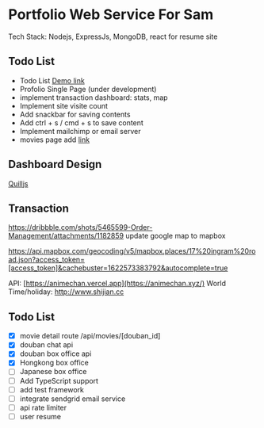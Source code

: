# Portfolio Web Service For Sam

Tech Stack: Nodejs, ExpressJs, MongoDB, react for resume site

## Todo List

* Todo List [Demo link](https://samliweisen.onrender.com/#/todo)
* Profolio Single Page (under development)
* implement transaction dashboard: stats, map
* Implement site visite count
* Add snackbar for saving contents
* Add ctrl + s / cmd + s to save content
* Implement mailchimp or email server
* movies page add [link](https://piaofang.maoyan.com/dashboard-ajax/movie)

## Dashboard Design
[Quilljs](https://quilljs.com)

## Transaction
https://dribbble.com/shots/5465599-Order-Management/attachments/1182859
update google map to mapbox

https://api.mapbox.com/geocoding/v5/mapbox.places/17%20ingram%20road.json?access_token=[access_token]&cachebuster=1622573383792&autocomplete=true


API: [https://animechan.vercel.app](https://animechan.xyz/)
World Time/holiday: http://www.shijian.cc

## Todo List
- [x] movie detail route /api/movies/[douban_id]
- [x] douban chat api
- [x] douban box office api
- [X] Hongkong box office
- [ ] Japanese box office
- [ ] Add TypeScript support
- [ ] add test framework
- [ ] integrate sendgrid email service
- [ ] api rate limiter
- [ ] user resume